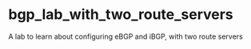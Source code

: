 # bgp_lab_with_two_route_servers
A lab to learn about configuring eBGP and iBGP, with two route servers
